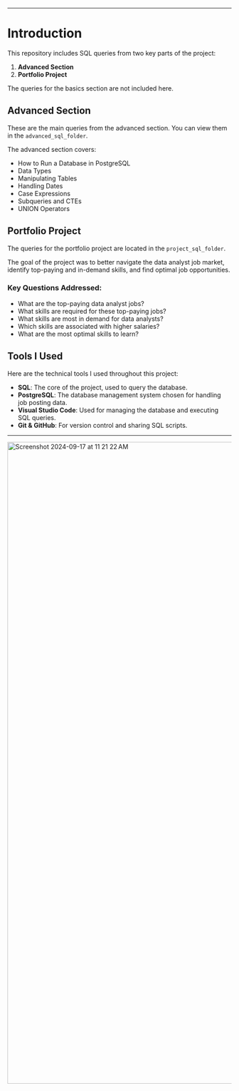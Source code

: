 
---

# Introduction

This repository includes SQL queries from two key parts of the project:

1. **Advanced Section**
2. **Portfolio Project**

The queries for the basics section are not included here.

## Advanced Section

These are the main queries from the advanced section. You can view them in the `advanced_sql_folder`.

The advanced section covers:

- How to Run a Database in PostgreSQL
- Data Types
- Manipulating Tables
- Handling Dates
- Case Expressions
- Subqueries and CTEs
- UNION Operators

## Portfolio Project

The queries for the portfolio project are located in the `project_sql_folder`.

The goal of the project was to better navigate the data analyst job market, identify top-paying and in-demand skills, and find optimal job opportunities.

### Key Questions Addressed:

- What are the top-paying data analyst jobs?
- What skills are required for these top-paying jobs?
- What skills are most in demand for data analysts?
- Which skills are associated with higher salaries?
- What are the most optimal skills to learn?

## Tools I Used

Here are the technical tools I used throughout this project:

- **SQL**: The core of the project, used to query the database.
- **PostgreSQL**: The database management system chosen for handling job posting data.
- **Visual Studio Code**: Used for managing the database and executing SQL queries.
- **Git & GitHub**: For version control and sharing SQL scripts.

---
<img width="1440" alt="Screenshot 2024-09-17 at 11 21 22 AM" src="https://github.com/user-attachments/assets/ed0e454c-0416-4189-a744-4100d186ca3d">

